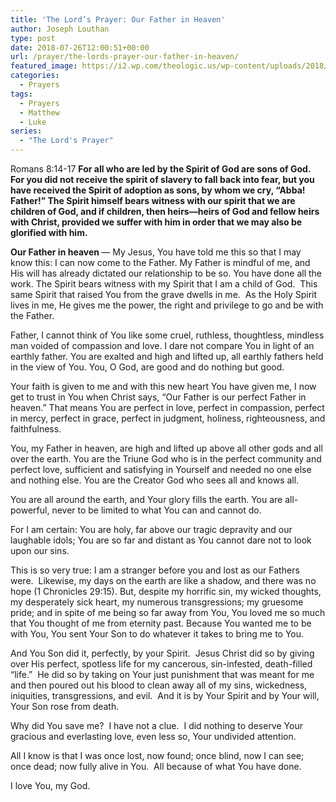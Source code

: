 ```yaml
---
title: 'The Lord’s Prayer: Our Father in Heaven'
author: Joseph Louthan
type: post
date: 2018-07-26T12:00:51+00:00
url: /prayer/the-lords-prayer-our-father-in-heaven/
featured_image: https://i2.wp.com/theologic.us/wp-content/uploads/2018/07/f91fde4c4c5136761be8349db8c34cf4.png?resize=445%2C347
categories:
  - Prayers
tags:
  - Prayers
  - Matthew
  - Luke
series:
  - "The Lord's Prayer"
---
```

<p class="p1">
  Romans 8:14-17 <b>For all who are led by the Spirit of God are sons of God. For you did not receive the spirit of slavery to fall back into fear, but you have received the Spirit of adoption as sons, by whom we cry, “Abba! Father!” The Spirit himself bears witness with our spirit that we are children of God, and if children, then heirs—heirs of God and fellow heirs with Christ, provided we suffer with him in order that we may also be glorified with him.</b>
</p>

<p class="p1">
  <b>Our Father in heaven </b>— My Jesus, You have told me this so that I may know this: I can now come to the Father. My Father is mindful of me, and His will has already dictated our relationship to be so. You have done all the work. The Spirit bears witness with my Spirit that I am a child of God.<span class="Apple-converted-space">  </span>This same Spirit that raised You from the grave dwells in me.<span class="Apple-converted-space">  </span>As the Holy Spirit lives in me, He gives me the power, the right and privilege to go and be with the Father.
</p>

<p class="p1">
  Father, I cannot think of You like some cruel, ruthless, thoughtless, mindless man voided of compassion and love. I dare not compare You in light of an earthly father. You are exalted and high and lifted up, all earthly fathers held in the view of You. You, O God, are good and do nothing but good.
</p>

<p class="p1">
  Your faith is given to me and with this new heart You have given me, I now get to trust in You when Christ says, “Our Father is our perfect Father in heaven.” That means You are perfect in love, perfect in compassion, perfect in mercy, perfect in grace, perfect in judgment, holiness, righteousness, and faithfulness.
</p>

<p class="p1">
  You, my Father in heaven, are high and lifted up above all other gods and all over the earth. You are the Triune God who is in the perfect community and perfect love, sufficient and satisfying in Yourself and needed no one else and nothing else. You are the Creator God who sees all and knows all.
</p>

<p class="p1">
  You are all around the earth, and Your glory fills the earth. You are all-powerful, never to be limited to what You can and cannot do.
</p>

<p class="p1">
  For I am certain: You are holy, far above our tragic depravity and our laughable idols; You are so far and distant as You cannot dare not to look upon our sins.
</p>

<p class="p1">
  This is so very true: I am a stranger before you and lost as our Fathers were.<span class="Apple-converted-space">  </span>Likewise, my days on the earth are like a shadow, and there was no hope (1 Chronicles 29:15). But, despite my horrific sin, my wicked thoughts, my desperately sick heart, my numerous transgressions; my gruesome pride; and in spite of me being so far away from You, You loved me so much that You thought of me from eternity past. Because You wanted me to be with You, You sent Your Son to do whatever it takes to bring me to You.<span class="Apple-converted-space">  </span>
</p>

<p class="p1">
  And You Son did it, perfectly, by your Spirit.<span class="Apple-converted-space">  </span>Jesus Christ did so by giving over His perfect, spotless life for my cancerous, sin-infested, death-filled “life.”<span class="Apple-converted-space">  </span>He did so by taking on Your just punishment that was meant for me and then poured out his blood to clean away all of my sins, wickedness, iniquities, transgressions, and evil.<span class="Apple-converted-space">  </span>And it is by Your Spirit and by Your will, Your Son rose from death.
</p>

<p class="p1">
  Why did You save me?<span class="Apple-converted-space">  </span>I have not a clue.<span class="Apple-converted-space">  </span>I did nothing to deserve Your gracious and everlasting love, even less so, Your undivided attention.
</p>

<p class="p1">
  All I know is that I was once lost, now found; once blind, now I can see; once dead; now fully alive in You.<span class="Apple-converted-space">  </span>All because of what You have done.
</p>

<p class="p1">
  I love You, my God.
</p>